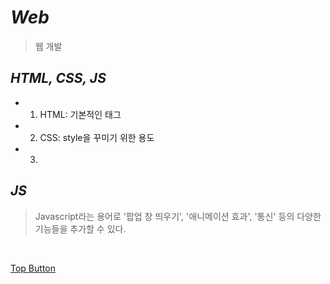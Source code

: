 *Web*
=====  
> 웹 개발  

*HTML, CSS, JS*  
-----  
- 1. HTML: 기본적인 태그 <tag>  
- 2. CSS: style을 꾸미기 위한 용도  
- 3. 
*JS*
-----  
> Javascript라는 용어로 '팝업 창 띄우기', '애니메이션 효과', '통신' 등의 다양한 기능들을 추가할 수 있다.

<br>

[Top Button](#)
